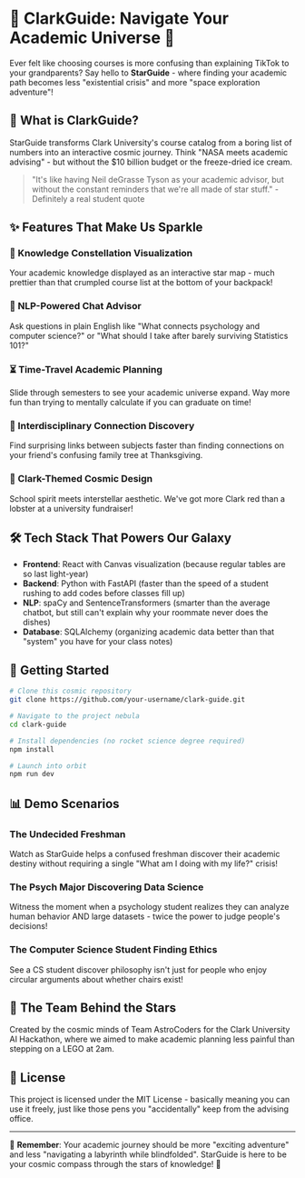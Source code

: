 # 🌟 ClarkGuide: Navigate Your Academic Universe 🚀

Ever felt like choosing courses is more confusing than explaining TikTok to your grandparents? Say hello to **StarGuide** - where finding your academic path becomes less "existential crisis" and more "space exploration adventure"! 

## 🔭 What is ClarkGuide?

StarGuide transforms Clark University's course catalog from a boring list of numbers into an interactive cosmic journey. Think "NASA meets academic advising" - but without the $10 billion budget or the freeze-dried ice cream.

> "It's like having Neil deGrasse Tyson as your academic advisor, but without the constant reminders that we're all made of star stuff." - Definitely a real student quote

## ✨ Features That Make Us Sparkle

### 🌌 Knowledge Constellation Visualization
Your academic knowledge displayed as an interactive star map - much prettier than that crumpled course list at the bottom of your backpack!

### 🧠 NLP-Powered Chat Advisor
Ask questions in plain English like "What connects psychology and computer science?" or "What should I take after barely surviving Statistics 101?"

### ⏳ Time-Travel Academic Planning
Slide through semesters to see your academic universe expand. Way more fun than trying to mentally calculate if you can graduate on time!

### 🔄 Interdisciplinary Connection Discovery
Find surprising links between subjects faster than finding connections on your friend's confusing family tree at Thanksgiving.

### 🎨 Clark-Themed Cosmic Design
School spirit meets interstellar aesthetic. We've got more Clark red than a lobster at a university fundraiser!

## 🛠️ Tech Stack That Powers Our Galaxy

- **Frontend**: React with Canvas visualization (because regular tables are so last light-year)
- **Backend**: Python with FastAPI (faster than the speed of a student rushing to add codes before classes fill up)
- **NLP**: spaCy and SentenceTransformers (smarter than the average chatbot, but still can't explain why your roommate never does the dishes)
- **Database**: SQLAlchemy (organizing academic data better than that "system" you have for your class notes)

## 🚀 Getting Started

```bash
# Clone this cosmic repository
git clone https://github.com/your-username/clark-guide.git

# Navigate to the project nebula
cd clark-guide

# Install dependencies (no rocket science degree required)
npm install

# Launch into orbit
npm run dev
```

## 📊 Demo Scenarios

### The Undecided Freshman
Watch as StarGuide helps a confused freshman discover their academic destiny without requiring a single "What am I doing with my life?" crisis!

### The Psych Major Discovering Data Science
Witness the moment when a psychology student realizes they can analyze human behavior AND large datasets - twice the power to judge people's decisions!

### The Computer Science Student Finding Ethics
See a CS student discover philosophy isn't just for people who enjoy circular arguments about whether chairs exist!

## 🌠 The Team Behind the Stars

Created by the cosmic minds of Team AstroCoders for the Clark University AI Hackathon, where we aimed to make academic planning less painful than stepping on a LEGO at 2am.

## 📜 License

This project is licensed under the MIT License - basically meaning you can use it freely, just like those pens you "accidentally" keep from the advising office.

---

🔮 **Remember**: Your academic journey should be more "exciting adventure" and less "navigating a labyrinth while blindfolded". StarGuide is here to be your cosmic compass through the stars of knowledge! 🌠
